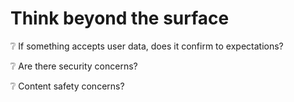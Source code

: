 # Think beyond the surface

❔ If something accepts user data, does it confirm to expectations?

❔ Are there security concerns?

❔ Content safety concerns?
